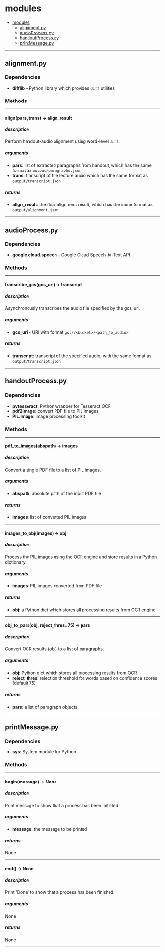 # modules

- [modules](#modules)
    - [alignment.py](#alignment.py)
    - [audioProcess.py](#audioProcess.py)
    - [handoutProcess.py](#handoutProcess.py)
    - [printMessage.py](#printMessage.py)

---

## alignment.py

### Dependencies

* **difflib** - Python library which provides `diff` utilities

### Methods

---

#### align(pars, trans) -> align_result

##### description

Perform handout-audio alignment using word-level `diff`.

##### arguments

* **pars**: list of extracted paragraphs from handout, which has the same format as `output/paragraphs.json`
* **trans**: transcript of the lecture audio which has the same format as `output/transcript.json`

##### returns

* **align_result**: the final alignment result, which has the same format as `output/alignment.json`

---

## audioProcess.py

### Dependencies

* **google.cloud.speech** - Google Cloud Speech-to-Text API

### Methods

---

#### transcribe_gcs(gcs_uri) -> transcript

##### description

Asynchronously transcribes the audio file specified by the gcs_uri.

##### arguments

* **gcs_uri** - URI with format `gs://<bucket>/<path_to_audio>`

##### returns

* **transcript**: transcript of the specified audio, with the same format as `output/transcript.json`

---

## handoutProcess.py

### Dependencies

* **pytesseract**: Python wrapper for Tesseract OCR
* **pdf2image**: convert PDF file to PIL images
* **PIL.Image**: image processing toolkit

### Methods

---

#### pdf_to_images(abspath) -> images

##### description

Convert a single PDF file to a list of PIL images.

##### arguments

* **abspath**: absolute path of the input PDF file

##### returns

* **images**: list of converted PIL images

---

#### images_to_obj(images) -> obj

##### description

Process the PIL images using the OCR engine and store results in a Python dictionary.

##### arguments

* **images**: PIL images converted from PDF file

##### returns

* **obj**: a Python dict which stores all processing results from OCR engine

---

#### obj_to_pars(obj, reject_thres=75) -> pars

##### description

Convert OCR results (obj) to a list of paragraphs.

##### arguments

* **obj**: Python dict which stores all processing results from OCR
* **reject_thres**: rejection threshold for words based on confidence scores (default 75)

##### returns

* **pars**: a list of paragraph objects

---

## printMessage.py

### Dependencies

* **sys**: System module for Python

### Methods

---

#### begin(message) -> None

##### description

Print message to show that a process has been initiated.

##### arguments

* **message**: the message to be printed

##### returns
None

---

#### end() -> None

##### description

Print 'Done' to show that a process has been finished.

##### arguments

None

##### returns

None

---